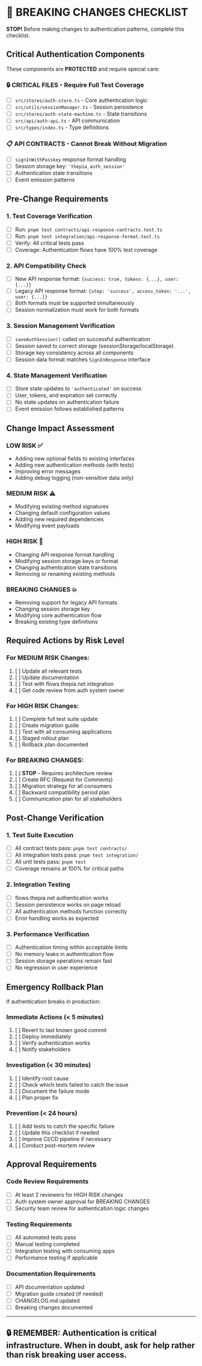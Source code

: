 # 🚨 BREAKING CHANGES CHECKLIST

**STOP!** Before making changes to authentication patterns, complete this checklist.

## Critical Authentication Components

These components are **PROTECTED** and require special care:

### 🔒 **CRITICAL FILES** - Require Full Test Coverage
- [ ] `src/stores/auth-store.ts` - Core authentication logic
- [ ] `src/utils/sessionManager.ts` - Session persistence
- [ ] `src/stores/auth-state-machine.ts` - State transitions
- [ ] `src/api/auth-api.ts` - API communication
- [ ] `src/types/index.ts` - Type definitions

### 📋 **API CONTRACTS** - Cannot Break Without Migration
- [ ] `signInWithPasskey` response format handling
- [ ] Session storage key: `'thepia_auth_session'`
- [ ] Authentication state transitions
- [ ] Event emission patterns

## Pre-Change Requirements

### 1. **Test Coverage Verification**
- [ ] Run: `pnpm test contracts/api-response-contracts.test.ts`
- [ ] Run: `pnpm test integration/api-response-format.test.ts`
- [ ] Verify: All critical tests pass
- [ ] Coverage: Authentication flows have 100% test coverage

### 2. **API Compatibility Check**
- [ ] New API response format: `{success: true, tokens: {...}, user: {...}}`
- [ ] Legacy API response format: `{step: 'success', access_token: '...', user: {...}}`
- [ ] Both formats must be supported simultaneously
- [ ] Session normalization must work for both formats

### 3. **Session Management Verification**
- [ ] `saveAuthSession()` called on successful authentication
- [ ] Session saved to correct storage (sessionStorage/localStorage)
- [ ] Storage key consistency across all components
- [ ] Session data format matches `SignInResponse` interface

### 4. **State Management Verification**
- [ ] Store state updates to `'authenticated'` on success
- [ ] User, tokens, and expiration set correctly
- [ ] No state updates on authentication failure
- [ ] Event emission follows established patterns

## Change Impact Assessment

### **LOW RISK** ✅
- Adding new optional fields to existing interfaces
- Adding new authentication methods (with tests)
- Improving error messages
- Adding debug logging (non-sensitive data only)

### **MEDIUM RISK** ⚠️
- Modifying existing method signatures
- Changing default configuration values
- Adding new required dependencies
- Modifying event payloads

### **HIGH RISK** 🚨
- Changing API response format handling
- Modifying session storage keys or format
- Changing authentication state transitions
- Removing or renaming existing methods

### **BREAKING CHANGES** 💥
- Removing support for legacy API formats
- Changing session storage key
- Modifying core authentication flow
- Breaking existing type definitions

## Required Actions by Risk Level

### For **MEDIUM RISK** Changes:
1. [ ] Update all relevant tests
2. [ ] Update documentation
3. [ ] Test with flows.thepia.net integration
4. [ ] Get code review from auth system owner

### For **HIGH RISK** Changes:
1. [ ] Complete full test suite update
2. [ ] Create migration guide
3. [ ] Test with all consuming applications
4. [ ] Staged rollout plan
5. [ ] Rollback plan documented

### For **BREAKING CHANGES**:
1. [ ] **STOP** - Requires architecture review
2. [ ] Create RFC (Request for Comments)
3. [ ] Migration strategy for all consumers
4. [ ] Backward compatibility period plan
5. [ ] Communication plan for all stakeholders

## Post-Change Verification

### 1. **Test Suite Execution**
- [ ] All contract tests pass: `pnpm test contracts/`
- [ ] All integration tests pass: `pnpm test integration/`
- [ ] All unit tests pass: `pnpm test`
- [ ] Coverage remains at 100% for critical paths

### 2. **Integration Testing**
- [ ] flows.thepia.net authentication works
- [ ] Session persistence works on page reload
- [ ] All authentication methods function correctly
- [ ] Error handling works as expected

### 3. **Performance Verification**
- [ ] Authentication timing within acceptable limits
- [ ] No memory leaks in authentication flow
- [ ] Session storage operations remain fast
- [ ] No regression in user experience

## Emergency Rollback Plan

If authentication breaks in production:

### **Immediate Actions** (< 5 minutes)
1. [ ] Revert to last known good commit
2. [ ] Deploy immediately
3. [ ] Verify authentication works
4. [ ] Notify stakeholders

### **Investigation** (< 30 minutes)
1. [ ] Identify root cause
2. [ ] Check which tests failed to catch the issue
3. [ ] Document the failure mode
4. [ ] Plan proper fix

### **Prevention** (< 24 hours)
1. [ ] Add tests to catch the specific failure
2. [ ] Update this checklist if needed
3. [ ] Improve CI/CD pipeline if necessary
4. [ ] Conduct post-mortem review

## Approval Requirements

### **Code Review Requirements**
- [ ] At least 2 reviewers for HIGH RISK changes
- [ ] Auth system owner approval for BREAKING CHANGES
- [ ] Security team review for authentication logic changes

### **Testing Requirements**
- [ ] All automated tests pass
- [ ] Manual testing completed
- [ ] Integration testing with consuming apps
- [ ] Performance testing if applicable

### **Documentation Requirements**
- [ ] API documentation updated
- [ ] Migration guide created (if needed)
- [ ] CHANGELOG.md updated
- [ ] Breaking changes documented

---

## 🔒 **REMEMBER**: Authentication is critical infrastructure. When in doubt, ask for help rather than risk breaking user access.
